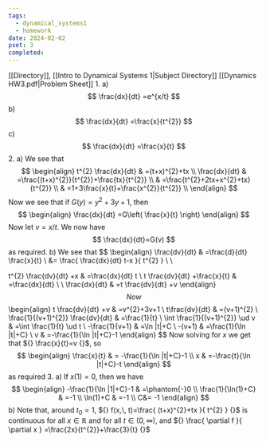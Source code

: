 ```yaml
---
tags:
  - dynamical_systems1
  - homework
date: 2024-02-02
pset: 3
completed:
---
```

[[Directory]], [[Intro to Dynamical Systems 1|Subject Directory]]
[[Dynamics HW3.pdf|Problem Sheet]]
1. 
a)
$$
\frac{dx}{dt} =e^{x/t}
$$
b)
$$
\frac{dx}{dt} =\frac{x}{t^{2}}
$$
c)
$$
\frac{dx}{dt} =\frac{x}{t}
$$
2. 
a)
We see that
$$
\begin{align}
t^{2} \frac{dx}{dt}  & =(t+x)^{2}+tx \\
\frac{dx}{dt}  & =\frac{(t+x)^{2}}{t^{2}}+\frac{tx}{t^{2}} \\
 & =\frac{t^{2}+2tx+x^{2}+tx}{t^{2}}  \\
 & =1+3\frac{x}{t}+\frac{x^{2}}{t^{2}} \\
\end{align}
$$
Now we see that if ${} G(y)=y^{2}+3y+1 {}$, then
$$
\begin{align}
\frac{dx}{dt} =G\left( \frac{x}{t} \right)
\end{align}
$$
Now let ${} v=x /t {}$. We now have
$$
\frac{dx}{dt}=G(v)
$$
as required.
b)
We see that
$$
\begin{align}
\frac{dv}{dt} &  =\frac{d}{dt} \frac{x}{t} \\
&= \frac{ \frac{dx}{dt} t-x }{ t^{2} } \\ \\

t^{2} \frac{dv}{dt} +x  & =\frac{dx}{dt} t \\
t \frac{dv}{dt} +\frac{x}{t} & =\frac{dx}{dt}  \\
 \\
\frac{dx}{dt}  & =t \frac{dv}{dt} +v
\end{align}
$$
Now
$$
\begin{align}
t \frac{dv}{dt} +v & =v^{2}+3v+1 \\
 t\frac{dv}{dt} & =(v+1)^{2} \\
\frac{1}{(v+1)^{2}} \frac{dv}{dt}  & =\frac{1}{t} \\
\int \frac{1}{(v+1)^{2}} \ud v  & =\int \frac{1}{t} \ud t \\
 -\frac{1}{v+1} & =\ln |t|+C \\
-(v+1) & =\frac{1}{\ln |t|+C} \\
v & =-\frac{1}{\ln |t|+C}-1
\end{align}
$$
Now solving for $x$ we get that ${} \frac{x}{t}=v {}$, so
$$
\begin{align}
 \frac{x}{t}  & = -\frac{1}{\ln |t|+C}-1 \\
x & =-\frac{t}{\ln |t|+C}-t 
 \end{align}
$$
as required
3. 
a)
If ${} x(1)=0 {}$, then we have 
$$
\begin{align}
-\frac{1}{\ln |1|+C}-1 & =\phantom{-}0 \\
\frac{1}{\ln(1)+C} & =-1 \\
\ln(1)+C & =-1 \\
C&=  -1
\end{align}
$$
b)
Note that, around ${} t_{0}=1 {}$, ${} f(x,\, t)=\frac{ (t+x)^{2}+tx }{ t^{2} } {}$ is continuous for all ${} x\in \mathbb{R} {}$ and for all ${} t \in (0,\, \infty) {}$, and ${} \frac{ \partial f }{ \partial x } =\frac{2x}{t^{2}}+\frac{3}{t} {}$
